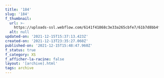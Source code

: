 ```yaml
---
title: '184'
slug: '184'
f_thumbnail:
  url: >-
    https://uploads-ssl.webflow.com/6141f41868c3e33a265cbfe7/61b7d8bb4ff7f6bb12c78ca1_184.jpg
  alt: null
updated-on: '2021-12-15T15:37:13.423Z'
created-on: '2021-12-13T23:35:27.060Z'
published-on: '2021-12-15T15:48:47.960Z'
f_status: true
f_category: XS
f_afficher-la-racine: false
layout: '[archive].html'
tags: archive
---
```




